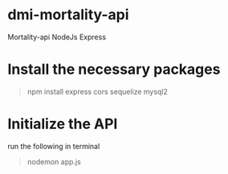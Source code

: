 # dmi-mortality-api
Mortality-api NodeJs Express

# Install the necessary packages
>npm install express cors sequelize mysql2

# Initialize the API
run the following in terminal
>nodemon app.js


